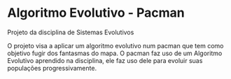 # Algoritmo Evolutivo - Pacman
Projeto da disciplina de Sistemas Evolutivos

O projeto visa a aplicar um algoritmo evolutivo num pacman que tem como objetivo fugir dos fantasmas do mapa.
O pacman faz uso de um Algoritmo Evolutivo aprendido na disciplina, ele faz uso dele para evoluir suas populações progressivamente.